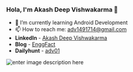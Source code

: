 ### Hola, I'm Akash Deep Vishwakarma 👋


- 🌱 I’m currently learning Android Development
- 📫 How to reach me: adv1491714@gmail.com
- **LinkedIn** - [Akash Deep Vishwakarma](https://www.linkedin.com/in/vishdeep01/)
- **Blog** - [EnggFact](https://enggfact.blogspot.com/)
- **Dailyhunt** - [adv01](https://m.dailyhunt.in/profile/adv01)


![enter image description here](https://github-readme-stats.vercel.app/api?username=adv11&&show_icons=true&title_color=ffffff&icon_color=bb2acf&text_color=daf7dc&bg_color=151515)
<!--
**adv11/adv11** is a ✨ _special_ ✨ repository because its `README.md` (this file) appears on your GitHub profile.

Here are some ideas to get you started:

- 🔭 I’m currently working on ...
- 🌱 I’m currently learning ...
- 👯 I’m looking to collaborate on ...
- 🤔 I’m looking for help with ...
- 💬 Ask me about ...
- 📫 How to reach me: ...
- 😄 Pronouns: ...
- ⚡ Fun fact: ...
-->
